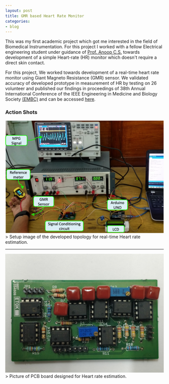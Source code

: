 ```yaml
---
layout: post
title: GMR based Heart Rate Monitor
categories:
- blog
---
```

This was my first academic project which got me interested in the field of Biomedical Instrumentation. For this project I worked with a fellow Electrical engineering student under guidance of [Prof. Anoop C.S.](https://www.iist.ac.in/avionics/anoop.cs) towards development of a simple Heart-rate (HR) monitor which doesn't require a direct skin contact. 

For this project, We worked towards development of a real-time heart rate monitor using Giant Magneto Resistance (GMR) sensor. We validated accuracy of developed prototype in measurement of HR by testing on 26 volunteer and published our findings in proceedings of 38th Annual International Conference of the IEEE Engineering in Medicine and Biology Society [(EMBC)](#) and can be accessed [here](https://ieeexplore.ieee.org/document/7591819).

### Action Shots
<img src="https://raw.githubusercontent.com/chughvinit/chughvinit.github.io/master/_HR/HR%20Setup.png" width="640px"/>
> Setup image of the developed topology for real-time Heart rate estimation.

---
<img src="https://raw.githubusercontent.com/chughvinit/chughvinit.github.io/master/_HR/IMG_20181101_153456.jpg" width="640px"/>
> Picture of PCB board designed for Heart rate estimation.
